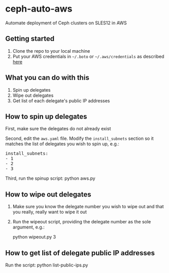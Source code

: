 # ceph-auto-aws
Automate deployment of Ceph clusters on SLES12 in AWS

## Getting started

1. Clone the repo to your local machine
1. Put your AWS credentials in `~/.boto` or `~/.aws/credentials` as described [here](http://boto.readthedocs.org/en/latest/getting_started.html#configuring-boto-credentials)

## What you can do with this

1. Spin up delegates
1. Wipe out delegates
1. Get list of each delegate's public IP addresses

## How to spin up delegates

First, make sure the delegates do not already exist

Second, edit the `aws.yaml` file. Modify the `install_subnets` section so it matches the list of delegates you wish to spin up, e.g.:
<pre>
install_subnets:
- 1
- 2
- 3
</pre>

Third, run the spinup script: 
    python aws.py

## How to wipe out delegates

1. Make sure you know the delegate number you wish to wipe out and that you really, really want to wipe it out
1. Run the wipeout script, providing the delegate number as the sole argument, e.g.:

    python wipeout.py 3

## How to get list of delegate public IP addresses

Run the script:
    python list-public-ips.py

